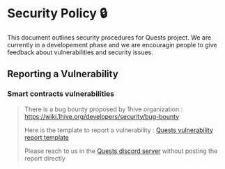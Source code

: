 # Security Policy 🔒

This document outlines security procedures for Quests project.
We are currently in a developement phase and we are encouragin people to give feedback about vulnerabilities and security issues.

## Reporting a Vulnerability

### Smart contracts vulnerabilities

> There is a bug bounty proposed by 1hive organization : https://wiki.1hive.org/developers/security/bug-bounty
> 
> Here is the template to report a vulnerability : [Quests vulnerability report template](https://hackmd.io/@Gossman/BkaxwyLw9)
> 
> Please reach to us in the [Quests discord server](https://discord.gg/6Fs3kCrrkW) without posting the report directly
